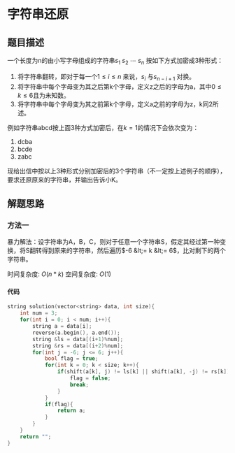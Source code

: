 # 字符串还原

## 题目描述

一个长度为n的由小写字母组成的字符串$s_1~s_2~\cdots~s_n~$按如下方式加密成3种形式：<br/>

1. 将字符串翻转，即对于每一个$1\le i\le n~$来说，$s_i~$与$s_{n-i+1}~$对换。
2. 将字符串中每个字母变为其之后第k个字母，定义z之后的字母为a，其中$0 ≤ k ≤ 6$且为未知数。
3. 将字符串中每个字母变为其之前第k个字母，定义a之前的字母为z，k同2所述。

例如字符串abcd按上面3种方式加密后，在$k = 1$的情况下会依次变为：<br/>

1. dcba
2. bcde
3. zabc

现给出信中按以上3种形式分别加密后的3个字符串（不一定按上述例子的顺序），要求还原原来的字符串，并输出告诉小K。


## 解题思路

### 方法一

暴力解法：设字符串为A，B，C，则对于任意一个字符串S，假定其经过第一种变换，将S翻转得到原来的字符串，然后遍历$-6 &lt;= k &lt;= 6$，比对剩下的两个字符串。

时间复杂度: $O(n*k)$
空间复杂度: $O(1)$

#### 代码

```cpp
string solution(vector<string> data, int size){
    int num = 3;
    for(int i = 0; i < num; i++){
        string a = data[i];
        reverse(a.begin(), a.end());
        string &ls = data[(i+1)%num];
        string &rs = data[(i+2)%num];
        for(int j = -6; j <= 6; j++){
            bool flag = true;
            for(int k = 0; k < size; k++){
                if(shift(a[k], j) != ls[k] || shift(a[k], -j) != rs[k]){
                    flag = false;
                    break;
                }
            }
            if(flag){
                return a;
            }
        }
    }
    return "";
}
```
